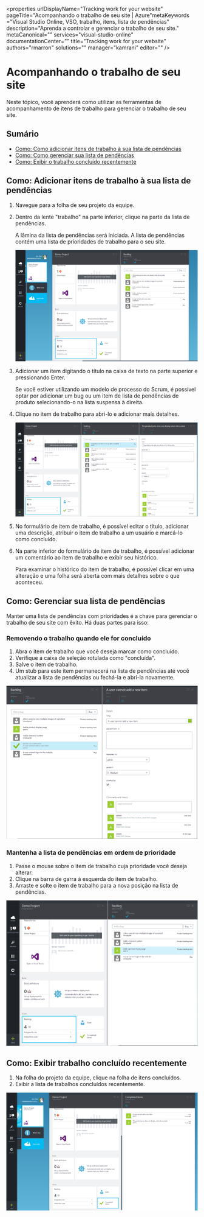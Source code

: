 <properties urlDisplayName="Tracking work for your website" pageTitle="Acompanhando o trabalho de seu site | Azure"metaKeywords ="Visual Studio Online, VSO, trabalho, itens, lista de pendências" description="Aprenda a controlar e gerenciar o trabalho de seu site." metaCanonical="" services="visual-studio-online" documentationCenter="" title="Tracking work for your website" authors="rmarron" solutions="" manager="kamrani" editor="" />

<tags ms.service="visual-studio-online" ms.workload="tbd" ms.tgt_pltfrm="ibiza" ms.devlang="na" ms.topic="article" ms.date="01/01/1900" ms.author="rmarron" />

#  Acompanhando o trabalho de seu site
Neste tópico, você aprenderá como utilizar as ferramentas de acompanhamento de itens de trabalho para gerenciar o trabalho de seu site. 

## Sumário 
* <a href="#how-to-add-work-items-to-your-backlog">Como: Como adicionar itens de trabalho à sua lista de pendências</a> 
* <a href="#how-to-manage-your-backlog">Como: Como gerenciar sua lista de pendências</a> 
* <a href="#how-to-view-recently-completed-work">Como: Exibir o trabalho concluído recentemente</a> 

## Como: Adicionar itens de trabalho à sua lista de pendências 
1. Navegue para a folha de seu projeto da equipe.

2. Dentro da lente "trabalho" na parte inferior, clique na parte da lista de pendências.  

	A lâmina da lista de pendências será iniciada. A lista de pendências contém uma lista de prioridades de trabalho para o seu site. 

	![Open backlog](./media/visual-studio-online-work-item-tracking/visual-studio-online-open-backlog.png) 

3. Adicionar um item digitando o título na caixa de texto na parte superior e pressionando Enter.
	
	Se você estiver utilizando um modelo de processo do Scrum, é possível optar por adicionar um bug ou um item de lista de pendências de produto selecionando-o na lista suspensa à direita. 

4. Clique no item de trabalho para abri-lo e adicionar mais detalhes.

	![Open work item](./media/visual-studio-online-work-item-tracking/visual-studio-online-open-work-item.png) 

5. No formulário de item de trabalho, é possível editar o título, adicionar uma descrição, atribuir o item de trabalho a um usuário e marcá-lo como concluído. 

6. Na parte inferior do formulário de item de trabalho, é possível adicionar um comentário ao item de trabalho e exibir seu histórico.
	
	Para examinar o histórico do item de trabalho, é possível clicar em uma alteração e uma folha será aberta com mais detalhes sobre o que aconteceu. 

## Como: Gerenciar sua lista de pendências

Manter uma lista de pendências com prioridades é a chave para gerenciar o trabalho de seu site com êxito. Há duas partes para isso: 

### Removendo o trabalho quando ele for concluído 

1. Abra o item de trabalho que você deseja marcar como concluído. 
2. Verifique a caixa de seleção rotulada como "concluída". 
3. Salve o item de trabalho. 
4. Um stub para este item permanecerá na lista de pendências até você atualizar a lista de pendências ou fechá-la e abri-la novamente.

![Completed work item](./media/visual-studio-online-work-item-tracking/visual-studio-online-completed-work-item.png) 

### Mantenha a lista de pendências em ordem de prioridade 

1. Passe o mouse sobre o item de trabalho cuja prioridade você deseja alterar. 
2. Clique na barra de garra à esquerda do item de trabalho. 
3. Arraste e solte o item de trabalho para a nova posição na lista de pendências.

![Dragging work item](./media/visual-studio-online-work-item-tracking/visual-studio-online-dragging-work-item.png) 

## Como: Exibir trabalho concluído recentemente 

1. Na folha do projeto da equipe, clique na folha de itens concluídos. 
2. Exibir a lista de trabalhos concluídos recentemente. 

![Dragging work item](./media/visual-studio-online-work-item-tracking/visual-studio-online-completed-items.png)





















